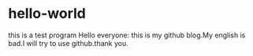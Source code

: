 # hello-world
this is a test program
Hello everyone:
  this is my github blog.My english is bad.I will try to use github.thank you.
